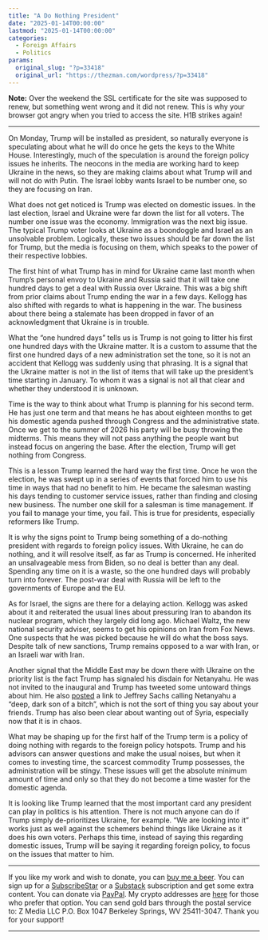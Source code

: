 ```yaml
---
title: "A Do Nothing President"
date: "2025-01-14T00:00:00"
lastmod: "2025-01-14T00:00:00"
categories:
  - Foreign Affairs
  - Politics
params:
  original_slug: "?p=33418"
  original_url: "https://thezman.com/wordpress/?p=33418"
---
```


**Note:** Over the weekend the SSL certificate for the site was supposed
to renew, but something went wrong and it did not renew. This is why
your browser got angry when you tried to access the site. H1B strikes
again!

------------------------------------------------------------------------

On Monday, Trump will be installed as president, so naturally everyone
is speculating about what he will do once he gets the keys to the White
House. Interestingly, much of the speculation is around the foreign
policy issues he inherits. The neocons in the media are working hard to
keep Ukraine in the news, so they are making claims about what Trump
will and will not do with Putin. The Israel lobby wants Israel to be
number one, so they are focusing on Iran.

What does not get noticed is Trump was elected on domestic issues. In
the last election, Israel and Ukraine were far down the list for all
voters. The number one issue was the economy. Immigration was the next
big issue. The typical Trump voter looks at Ukraine as a boondoggle and
Israel as an unsolvable problem. Logically, these two issues should be
far down the list for Trump, but the media is focusing on them, which
speaks to the power of their respective lobbies.

The first hint of what Trump has in mind for Ukraine came last month
when Trump’s personal envoy to Ukraine and Russia said that it will take
one hundred days to get a deal with Russia over Ukraine. This was a big
shift from prior claims about Trump ending the war in a few days.
Kellogg has also shifted with regards to what is happening in the war.
The business about there being a stalemate has been dropped in favor of
an acknowledgment that Ukraine is in trouble.

What the “one hundred days” tells us is Trump is not going to litter his
first one hundred days with the Ukraine matter. It is a custom to assume
that the first one hundred days of a new administration set the tone, so
it is not an accident that Kellogg was suddenly using that phrasing. It
is a signal that the Ukraine matter is not in the list of items that
will take up the president’s time starting in January. To whom it was a
signal is not all that clear and whether they understood it is unknown.

Time is the way to think about what Trump is planning for his second
term. He has just one term and that means he has about eighteen months
to get his domestic agenda pushed through Congress and the
administrative state. Once we get to the summer of 2026 his party will
be busy throwing the midterms. This means they will not pass anything
the people want but instead focus on angering the base. After the
election, Trump will get nothing from Congress.

This is a lesson Trump learned the hard way the first time. Once he won
the election, he was swept up in a series of events that forced him to
use his time in ways that had no benefit to him. He became the salesman
wasting his days tending to customer service issues, rather than finding
and closing new business. The number one skill for a salesman is time
management. If you fail to manage your time, you fail. This is true for
presidents, especially reformers like Trump.

It is why the signs point to Trump being something of a do-nothing
president with regards to foreign policy issues. With Ukraine, he can do
nothing, and it will resolve itself, as far as Trump is concerned. He
inherited an unsalvageable mess from Biden, so no deal is better than
any deal. Spending any time on it is a waste, so the one hundred days
will probably turn into forever. The post-war deal with Russia will be
left to the governments of Europe and the EU.

As for Israel, the signs are there for a delaying action. Kellogg was
asked about it and reiterated the usual lines about pressuring Iran to
abandon its nuclear program, which they largely did long ago. Michael
Waltz, the new national security adviser, seems to get his opinions on
Iran from Fox News. One suspects that he was picked because he will do
what the boss says. Despite talk of new sanctions, Trump remains opposed
to a war with Iran, or an Israeli war with Iran.

Another signal that the Middle East may be down there with Ukraine on
the priority list is the fact Trump has signaled his disdain for
Netanyahu. He was not invited to the inaugural and Trump has tweeted
some untoward things about him. He also <a
href="https://www.theguardian.com/us-news/2025/jan/08/trump-video-crude-reference-netanyahu"
rel="noopener" target="_blank">posted</a> a link to Jeffrey Sachs
calling Netanyahu a “deep, dark son of a bitch”, which is not the sort
of thing you say about your friends. Trump has also been clear about
wanting out of Syria, especially now that it is in chaos.

What may be shaping up for the first half of the Trump term is a policy
of doing nothing with regards to the foreign policy hotspots. Trump and
his advisors can answer questions and make the usual noises, but when it
comes to investing time, the scarcest commodity Trump possesses, the
administration will be stingy. These issues will get the absolute
minimum amount of time and only so that they do not become a time waster
for the domestic agenda.

It is looking like Trump learned that the most important card any
president can play in politics is his attention. There is not much
anyone can do if Trump simply de-prioritizes Ukraine, for example. “We
are looking into it” works just as well against the schemers behind
things like Ukraine as it does his own voters. Perhaps this time,
instead of saying this regarding domestic issues, Trump will be saying
it regarding foreign policy, to focus on the issues that matter to him.

------------------------------------------------------------------------

If you like my work and wish to donate, you can
<a href="https://www.buymeacoffee.com/mujolulu" rel="noopener"
target="_blank">buy me a beer</a>. You can sign up for a
<a href="https://www.subscribestar.com/the-z-blog" rel="noopener"
target="_blank">SubscribeStar</a> or a
<a href="https://thedissident.substack.com/" rel="noopener"
target="_blank">Substack</a> subscription and get some extra content.
You can donate via <a
href="https://www.paypal.com/donate/?cmd=_s-xclick&amp;hosted_button_id=UDAS2Q8JYA6CN&amp;source=url"
rel="noopener" target="_blank">PayPal</a>. My crypto addresses are
<a href="https://thezman.com/wordpress/?page_id=22713" rel="noopener"
target="_blank">here</a> for those who prefer that option. You can send
gold bars through the postal service to: Z Media LLC P.O. Box 1047
Berkeley Springs, WV 25411-3047. Thank you for your support!

------------------------------------------------------------------------
